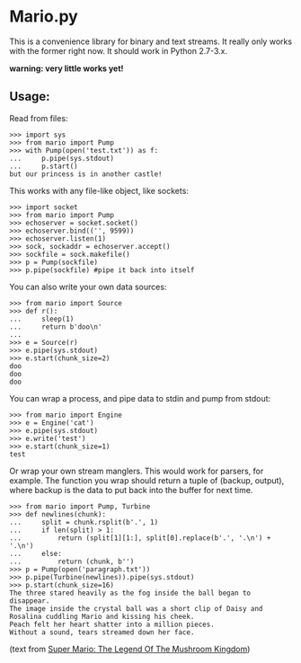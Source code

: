 
Mario.py
========

This is a convenience library for binary and text streams. It really only works with the former right now. It should work in Python 2.7-3.x.

**warning: very little works yet!**

Usage:
-----------

Read from files:

	>>> import sys
	>>> from mario import Pump
	>>> with Pump(open('test.txt')) as f:
	...		p.pipe(sys.stdout)
	...		p.start()
	but our princess is in another castle!

This works with any file-like object, like sockets:

	>>> import socket
	>>> from mario import Pump
	>>> echoserver = socket.socket()
	>>> echoserver.bind(('', 9599))
	>>> echoserver.listen(1)
	>>> sock, sockaddr = echoserver.accept()
	>>> sockfile = sock.makefile()
	>>> p = Pump(sockfile)
	>>> p.pipe(sockfile) #pipe it back into itself

You can also write your own data sources:

	>>> from mario import Source
	>>> def r():
	...		sleep(1)
	...		return b'doo\n' 
	... 
	>>> e = Source(r)
	>>> e.pipe(sys.stdout)
	>>> e.start(chunk_size=2)
	doo
	doo
	doo

You can wrap a process, and pipe data to stdin and pump from stdout:

	>>> from mario import Engine
	>>> e = Engine('cat')
	>>> e.pipe(sys.stdout)
	>>> e.write('test')
	>>> e.start(chunk_size=1)
	test

Or wrap your own stream manglers. This would work for parsers, for example. The function you wrap should return a tuple of (backup, output), where backup is the data to put back into the buffer for next time.

	>>> from mario import Pump, Turbine
	>>> def newlines(chunk):
	...		split = chunk.rsplit(b'.', 1)
	...		if len(split) > 1:
	...			return (split[1][1:], split[0].replace(b'.', '.\n') + '.\n')
	... 	else:
	...			return (chunk, b'')
	>>> p = Pump(open('paragraph.txt'))
	>>> p.pipe(Turbine(newlines)).pipe(sys.stdout)
	>>> p.start(chunk_size=16)
	The three stared heavily as the fog inside the ball began to disappear.	
	The image inside the crystal ball was a short clip of Daisy and Rosalina cuddling Mario and kissing his cheek.
	Peach felt her heart shatter into a million pieces.
	Without a sound, tears streamed down her face.

(text from [Super Mario: The Legend Of The Mushroom Kingdom](http://www.fanfiction.net/s/7866928/1/Super_Mario_The_Legend_Of_The_Mushroom_Kingdom))
